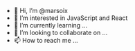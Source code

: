 - 👋 Hi, I’m @marsoix
- 👀 I’m interested in JavaScript and React
- 🌱 I’m currently learning ...
- 💞️ I’m looking to collaborate on ...
- 📫 How to reach me ...

<!---
marsoix/marsoix is a ✨ special ✨ repository because its `README.md` (this file) appears on your GitHub profile.       
You can click the Preview link to take a look at your changes.
--->

